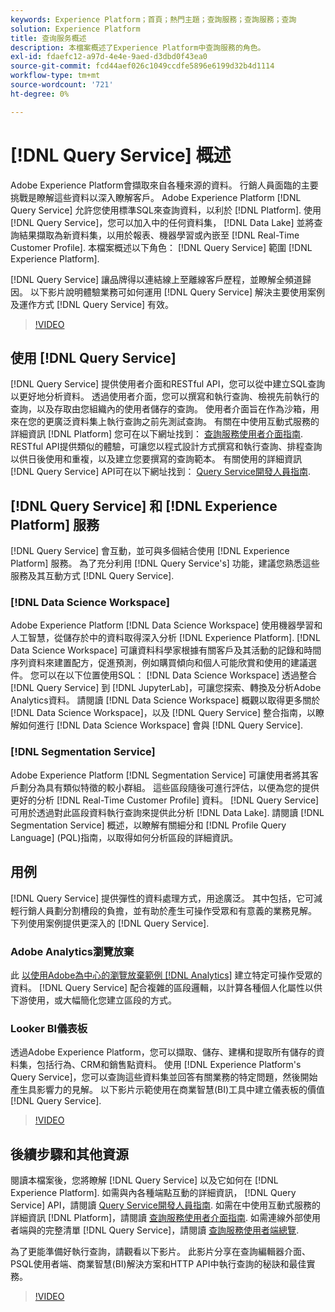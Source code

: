 ```yaml
---
keywords: Experience Platform；首頁；熱門主題；查詢服務；查詢服務；查詢
solution: Experience Platform
title: 查询服务概述
description: 本檔案概述了Experience Platform中查詢服務的角色。
exl-id: fdaefc12-a97d-4e4e-9aed-d3dbd0f43ea0
source-git-commit: fcd44aef026c1049ccdfe5896e6199d32b4d1114
workflow-type: tm+mt
source-wordcount: '721'
ht-degree: 0%

---
```


# [!DNL Query Service] 概述

Adobe Experience Platform會擷取來自各種來源的資料。 行銷人員面臨的主要挑戰是瞭解這些資料以深入瞭解客戶。 Adobe Experience Platform [!DNL Query Service] 允許您使用標準SQL來查詢資料，以利於 [!DNL Platform]. 使用 [!DNL Query Service]，您可以加入中的任何資料集， [!DNL Data Lake] 並將查詢結果擷取為新資料集，以用於報表、機器學習或內嵌至 [!DNL Real-Time Customer Profile]. 本檔案概述以下角色： [!DNL Query Service] 範圍 [!DNL Experience Platform].

[!DNL Query Service] 讓品牌得以連結線上至離線客戶歷程，並瞭解全頻道歸因。 以下影片說明體驗業務可如何運用 [!DNL Query Service] 解決主要使用案例及運作方式 [!DNL Query Service] 有效。

>[!VIDEO](https://video.tv.adobe.com/v/29795?quality=12&learn=on)

## 使用 [!DNL Query Service]

[!DNL Query Service] 提供使用者介面和RESTful API，您可以從中建立SQL查詢以更好地分析資料。 透過使用者介面，您可以撰寫和執行查詢、檢視先前執行的查詢，以及存取由您組織內的使用者儲存的查詢。 使用者介面旨在作為沙箱，用來在您的更廣泛資料集上執行查詢之前先測試查詢。 有關在中使用互動式服務的詳細資訊 [!DNL Platform] 您可在以下網址找到： [查詢服務使用者介面指南](ui/overview.md). RESTful API提供類似的體驗，可讓您以程式設計方式撰寫和執行查詢、排程查詢以供日後使用和重複，以及建立您要撰寫的查詢範本。 有關使用的詳細資訊 [!DNL Query Service] API可在以下網址找到： [Query Service開發人員指南](api/getting-started.md).

## [!DNL Query Service] 和 [!DNL Experience Platform] 服務

[!DNL Query Service] 會互動，並可與多個結合使用 [!DNL Experience Platform] 服務。 為了充分利用 [!DNL Query Service's] 功能，建議您熟悉這些服務及其互動方式 [!DNL Query Service].

### [!DNL Data Science Workspace]

Adobe Experience Platform [!DNL Data Science Workspace] 使用機器學習和人工智慧，從儲存於中的資料取得深入分析 [!DNL Experience Platform]. [!DNL Data Science Workspace] 可讓資料科學家根據有關客戶及其活動的記錄和時間序列資料來建置配方，促進預測，例如購買傾向和個人可能欣賞和使用的建議選件。 您可以在以下位置使用SQL： [!DNL Data Science Workspace] 透過整合 [!DNL Query Service] 到 [!DNL JupyterLab]，可讓您探索、轉換及分析Adobe Analytics資料。 請閱讀 [!DNL Data Science Workspace] 概觀以取得更多關於 [!DNL Data Science Workspace]，以及 [!DNL Query Service] 整合指南，以瞭解如何進行 [!DNL Data Science Workspace] 會與 [!DNL Query Service].

### [!DNL Segmentation Service]

Adobe Experience Platform [!DNL Segmentation Service] 可讓使用者將其客戶劃分為具有類似特徵的較小群組。 這些區段隨後可進行評估，以便為您的提供更好的分析 [!DNL Real-Time Customer Profile] 資料。 [!DNL Query Service] 可用於透過對此區段資料執行查詢來提供此分析 [!DNL Data Lake]. 請閱讀 [!DNL Segmentation Service] 概述，以瞭解有關細分和 [!DNL Profile Query Language] (PQL)指南，以取得如何分析區段的詳細資訊。

## 用例

[!DNL Query Service] 提供彈性的資料處理方式，用途廣泛。 其中包括，它可減輕行銷人員劃分割槽段的負擔，並有助於產生可操作受眾和有意義的業務見解。 下列使用案例提供更深入的 [!DNL Query Service].

### Adobe Analytics瀏覽放棄

此 [以使用Adobe為中心的瀏覽放棄範例 [!DNL Analytics]](./use-cases/abandoned-browse.md) 建立特定可操作受眾的資料。 [!DNL Query Service] 配合複雜的區段邏輯，以計算各種個人化屬性以供下游使用，或大幅簡化您建立區段的方式。

### Looker BI儀表板

透過Adobe Experience Platform，您可以擷取、儲存、建構和提取所有儲存的資料集，包括行為、CRM和銷售點資料。 使用 [!DNL Experience Platform's Query Service]，您可以查詢這些資料集並回答有關業務的特定問題，然後開始產生具影響力的見解。 以下影片示範使用在商業智慧(BI)工具中建立儀表板的價值 [!DNL Query Service].

>[!VIDEO](https://video.tv.adobe.com/v/28981?quality=12&learn=on)

## 後續步驟和其他資源

閱讀本檔案後，您將瞭解 [!DNL Query Service] 以及它如何在 [!DNL Experience Platform]. 如需與內各種端點互動的詳細資訊， [!DNL Query Service] API，請閱讀 [Query Service開發人員指南](api/getting-started.md). 如需在中使用互動式服務的詳細資訊 [!DNL Platform]，請閱讀 [查詢服務使用者介面指南](ui/overview.md). 如需連線外部使用者端與的完整清單 [!DNL Query Service]，請閱讀 [查詢服務使用者端總覽](clients/overview.md).

為了更能準備好執行查詢，請觀看以下影片。 此影片分享在查詢編輯器介面、PSQL使用者端、商業智慧(BI)解決方案和HTTP API中執行查詢的秘訣和最佳實務。

>[!VIDEO](https://video.tv.adobe.com/v/29811?quality=12&learn=on)
